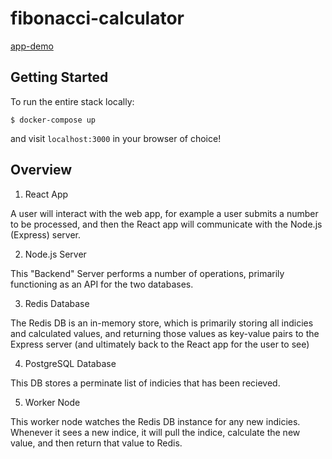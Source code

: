 # fibonacci-calculator

[app-demo]()

## Getting Started

To run the entire stack locally:

`$ docker-compose up`

and visit `localhost:3000` in your browser of choice!

## Overview

1. React App

A user will interact with the web app, for example
a user submits a number to be processed, and then
the React app will communicate with the Node.js
(Express) server.

2. Node.js Server

This "Backend" Server performs a number of operations,
primarily functioning as an API for the two databases.

3. Redis Database

The Redis DB is an in-memory store, which is primarily
storing all indicies and calculated values, and returning those
values as key-value pairs to the Express server 
(and ultimately back to the React app for the user to see)

4. PostgreSQL Database

This DB stores a perminate list of indicies that has been recieved.

5. Worker Node

This worker node watches the Redis DB instance for any new indicies.
Whenever it sees a new indice, it will pull the indice, calculate the new
value, and then return that value to Redis.
